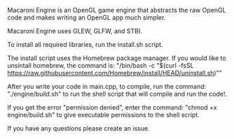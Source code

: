 Macaroni Engine is an OpenGL game engine that abstracts the raw OpenGL code and makes writing an OpenGL app much simpler.

Macaroni Engine uses GLEW, GLFW, and STBI.

To install all required libraries, run the install.sh script.

The install script uses the Homebrew package manager. If you would like to unsintall homebrew, the command is:
"/bin/bash -c "$(curl -fsSL https://raw.githubusercontent.com/Homebrew/install/HEAD/uninstall.sh)""

After you write your code in main.cpp, to compile, run the command: "./engine/build.sh" to run the shell script that will compile and run the code!.

If you get the error "permission denied", enter the command: "chmod +x engine/build.sh" to give executable permissions to the shell script.

If you have any questions please create an issue.
